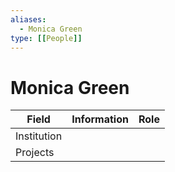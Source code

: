 ```yaml
---
aliases:
  - Monica Green
type: [[People]]
---
```


# Monica Green

| Field       | Information | Role |
| ----------- | ----------- | ---- |
| Institution |             |      | 
| Projects    |             |      |